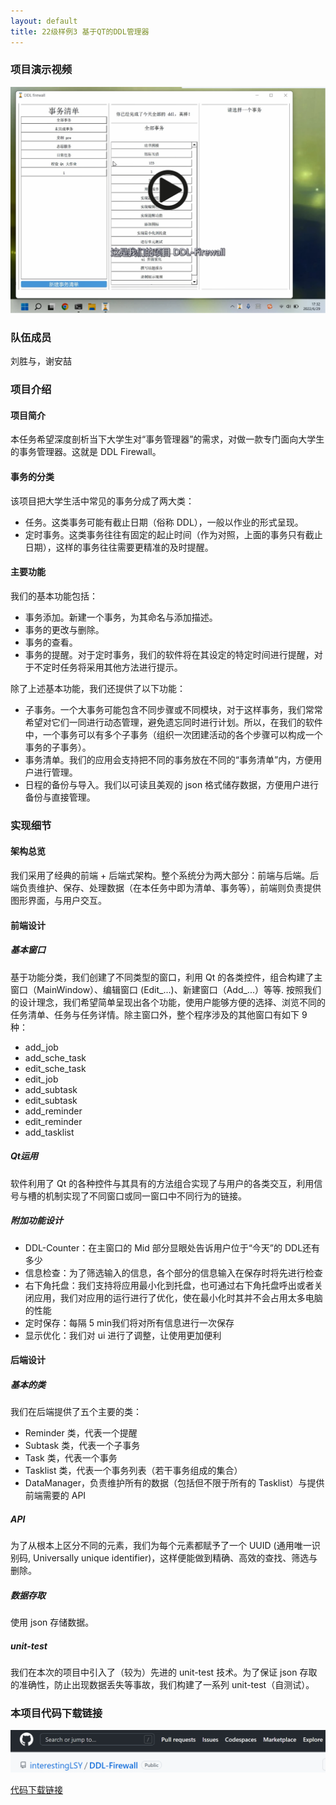 ```yaml
---
layout: default
title: 22级样例3 基于QT的DDL管理器
---
```




<!-- ## 基于QT的DDL管理器 -->

<!-- [项目演示视频链接](http://39.96.165.147/Projects/QT-video/project_3.mp4) -->

### 项目演示视频

<a href="http://39.96.165.147/Projects/QT-video/project_3.mp4">
    <img src="image/project3-preface.png">
</a>

<!-- [项目演示视频链接](http://39.96.165.147/Projects/QT-video/project_3.mp4) -->


### 队伍成员

刘胜与，谢安喆

### 项目介绍

#### 项目简介

本任务希望深度剖析当下大学生对“事务管理器”的需求，对做一款专门面向大学生的事务管理器。这就是 DDL Firewall。

#### 事务的分类

该项目把大学生活中常见的事务分成了两大类：

- 任务。这类事务可能有截止日期（俗称 DDL），一般以作业的形式呈现。
- 定时事务。这类事务往往有固定的起止时间（作为对照，上面的事务只有截止日期），这样的事务往往需要更精准的及时提醒。

#### 主要功能

我们的基本功能包括：

- 事务添加。新建一个事务，为其命名与添加描述。
- 事务的更改与删除。
- 事务的查看。
- 事务的提醒。对于定时事务，我们的软件将在其设定的特定时间进行提醒，对于不定时任务将采用其他方法进行提示。

除了上述基本功能，我们还提供了以下功能：

- 子事务。一个大事务可能包含不同步骤或不同模块，对于这样事务，我们常常希望对它们一同进行动态管理，避免遗忘同时进行计划。所以，在我们的软件中，一个事务可以有多个子事务（组织一次团建活动的各个步骤可以构成一个事务的子事务）。
- 事务清单。我们的应用会支持把不同的事务放在不同的“事务清单”内，方便用户进行管理。
- 日程的备份与导入。我们以可读且美观的 json 格式储存数据，方便用户进行备份与直接管理。

### 实现细节

#### 架构总览

我们采用了经典的前端 + 后端式架构。整个系统分为两大部分：前端与后端。后端负责维护、保存、处理数据（在本任务中即为清单、事务等），前端则负责提供图形界面，与用户交互。

#### 前端设计

##### 基本窗口

基于功能分类，我们创建了不同类型的窗口，利用 Qt 的各类控件，组合构建了主窗口（MainWindow）、编辑窗口 (Edit_...)、新建窗口（Add_...）等等. 按照我们的设计理念，我们希望简单呈现出各个功能，使用户能够方便的选择、浏览不同的任务清单、任务与任务详情。除主窗口外，整个程序涉及的其他窗口有如下 9 种：

- add_job
- add_sche_task
- edit_sche_task
- edit_job
- add_subtask
- edit_subtask
- add_reminder
- edit_reminder
- add_tasklist

##### Qt运用

软件利用了 Qt 的各种控件与其具有的方法组合实现了与用户的各类交互，利用信号与槽的机制实现了不同窗口或同一窗口中不同行为的链接。

##### 附加功能设计

- DDL-Counter：在主窗口的 Mid 部分显眼处告诉用户位于“今天”的 DDL还有多少
- 信息检查：为了筛选输入的信息，各个部分的信息输入在保存时将先进行检查
- 右下角托盘：我们支持将应用最小化到托盘，也可通过右下角托盘呼出或者关闭应用，我们对应用的运行进行了优化，使在最小化时其并不会占用太多电脑的性能
- 定时保存：每隔 5 min我们将对所有信息进行一次保存
- 显示优化：我们对 ui 进行了调整，让使用更加便利

#### 后端设计

##### 基本的类

我们在后端提供了五个主要的类：

- Reminder 类，代表一个提醒
- Subtask 类，代表一个子事务
- Task 类，代表一个事务
- Tasklist 类，代表一个事务列表（若干事务组成的集合）
- DataManager，负责维护所有的数据（包括但不限于所有的 Tasklist）与提供前端需要的 API

##### API

为了从根本上区分不同的元素，我们为每个元素都赋予了一个 UUID (通用唯一识别码, Universally unique identifier)，这样便能做到精确、高效的查找、筛选与删除。

##### 数据存取

使用 json 存储数据。

#####  unit-test

我们在本次的项目中引入了（较为）先进的 unit-test 技术。为了保证 json 存取的准确性，防止出现数据丢失等事故，我们构建了一系列 unit-test（自测试）。


### 本项目代码下载链接

![](image/project3-github.png)

[代码下载链接](https://github.com/interestingLSY/DDL-Firewall)